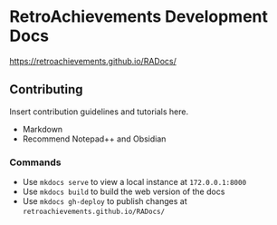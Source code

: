 # RetroAchievements Development Docs

https://retroachievements.github.io/RADocs/

## Contributing

Insert contribution guidelines and tutorials here.

- Markdown
- Recommend Notepad++ and Obsidian

### Commands

- Use `mkdocs serve` to view a local instance at `172.0.0.1:8000`
- Use `mkdocs build` to build the web version of the docs
- Use `mkdocs gh-deploy` to publish changes at `retroachievements.github.io/RADocs/`